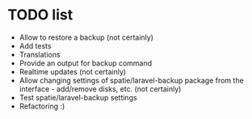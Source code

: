 # TODO list

- Allow to restore a backup (not certainly)
- Add tests
- Translations
- Provide an output for backup command
- Realtime updates (not certainly)
- Allow changing settings of spatie/laravel-backup package from the interface - add/remove disks, etc. (not certainly)
- Test spatie/laravel-backup settings
- Refactoring :)

